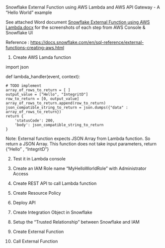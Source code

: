 
Snowflake External Function using AWS Lambda and AWS API Gateway  - A “Hello World” example

See attached Word document <a href="https://github.com/hihisuresh/Snowflake-AWS-Lamda-AWS-API-Gateway/blob/master/Snowflake%20External%20Function%20using%20AWS%20Lambda.docx">Snowflake External Function using AWS Lambda.docx</a> for the screenshots of each step  from AWS Console & Snowflake UI


 

 
 Reference : https://docs.snowflake.com/en/sql-reference/external-functions-creating-aws.html

1.	Create AWS Lamda function

import json

def lambda_handler(event, context):

    # TODO implement
    array_of_rows_to_return = [ ]
    output_value = ["Hello", "IntegritD"]
    row_to_return = [0, output_value]
    array_of_rows_to_return.append(row_to_return)
    json_compatible_string_to_return = json.dumps({"data" : array_of_rows_to_return})
    return {
        'statusCode': 200,
        'body': json_compatible_string_to_return
    }

Note: External function expects JSON Array from Lambda function. So return a JSON Array. This function does not take input parameters, return  {“Hello” , “IntegritD”} 

 
 
2.	Test it in Lambda console
 

 
3.	Create an IAM Role name  “MyHelloWorldRole” with Administrator Access 
 



4.	Create REST API to call Lambda function
 
 
 
5.	Create Resource Policy 
6.	Deploy API
7.	Create Integration Object in Snowflake
 
8.	Setup the “Trusted Relationship” between Snowflake and IAM
 
 
9.	Create External Function
 
            
10.	Call External Function
 
